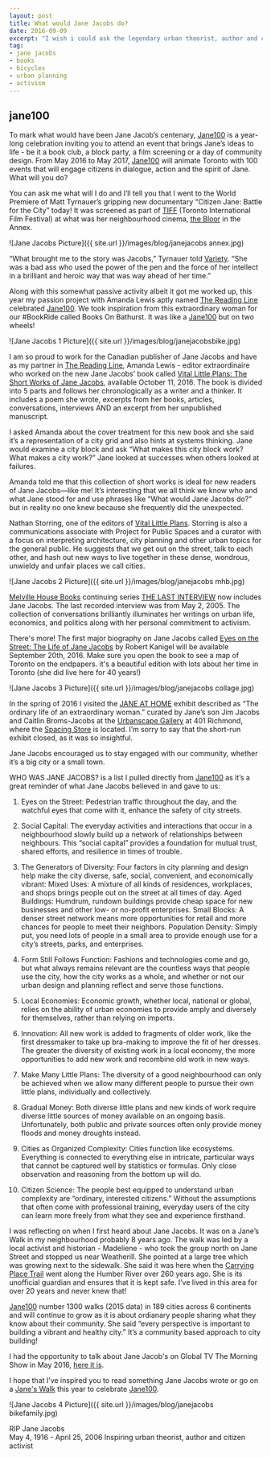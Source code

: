 ```yaml
---
layout: post
title: What would Jane Jacobs do?
date: 2016-09-09  
excerpt: "I wish i could ask the legendary urban theorist, author and citizen activist."
tag:
- jane jacobs
- books
- bicycles
- urban planning
- activism
---
```


## jane100

To mark what would have been Jane Jacob’s centenary, [Jane100](http://www.jane100.com/) is a year-long celebration inviting you to attend an event that brings Jane’s ideas to life - be it a book club, a block party, a film screening or a day of community design.  From May 2016 to May 2017, [Jane100](http://www.jane100.com/) will animate Toronto with 100 events that will engage citizens in dialogue, action and the spirit of Jane.  What will you do?

You can ask me what will I do and I’ll tell you that I went to the World Premiere of Matt Tyrnauer’s gripping new documentary “Citizen Jane: Battle for the City” today! It was screened as part of [TIFF](http://www.tiff.net/) (Toronto International Film Festival) at what was her neighbourhood cinema, [the Bloor](http://www.hotdocscinema.ca/) in the Annex.

![Jane Jacobs Picture]({{ site.url }}/images/blog/janejacobs annex.jpg)

“What brought me to the story was Jacobs,” Tyrnauer told [Variety](http://variety.com/2016/film/markets-festivals/citizen-jane-director-on-jane-jacobs-heroism-and-why-robert-moses-is-like-trump-1201855048/). “She was a bad ass who used the power of the pen and the force of her intellect in a brilliant and heroic way that was way ahead of her time.”

Along with this somewhat passive activity albeit it got me worked up, this year my passion project with Amanda Lewis aptly named [The Reading Line](https://thereadingline.ca/) celebrated [Jane100](http://www.jane100.com/). We took inspiration from this extraordinary woman for our #BookRide called Books On Bathurst. It was like a [Jane100](http://www.jane100.com/) but on two wheels!

![Jane Jacobs 1 Picture]({{ site.url }}/images/blog/janejacobsbike.jpg)

I am so proud to work for the Canadian publisher of Jane Jacobs and have as my partner in [The Reading Line](https://thereadingline.ca/), Amanda Lewis - editor extraordinaire  who worked on the new Jane Jacobs’ book called [Vital Little Plans: The Short Works of Jane Jacobs](http://penguinrandomhouse.ca/books/546445/vital-little-plans#9780345812025), available October 11, 2016.  The book is divided into 5 parts and follows her chronologically as a writer and a thinker.  It includes a poem she wrote, excerpts from her books, articles, conversations, interviews AND an excerpt from her unpublished manuscript.

I asked Amanda about the cover treatment for this new book and she said it’s a representation of a city grid and also hints at systems thinking. Jane would examine a city block and ask “What makes this city block work? What makes a city work?” Jane looked at successes when others looked at failures.

Amanda told me that this collection of short works is ideal for new readers of Jane Jacobs—like me! It’s interesting that we all think we know who and what Jane stood for and use phrases like “What would Jane Jacobs do?” but in reality no one knew because she frequently did the unexpected.

Nathan Storring, one of the editors of [Vital Little Plans](https://www.chapters.indigo.ca/en-ca/books/vital-little-plans-the-short/9780345812001-item.html).  Storring is also a communications associate with Project for Public Spaces and a curator with a focus on interpreting architecture, city planning and other urban topics for the general public.  He suggests that we get out on the street, talk to each other, and hash out new ways to live together in these dense, wondrous, unwieldy and unfair places we call cities.

![Jane Jacobs 2 Picture]({{ site.url }}/images/blog/janejacobs mhb.jpg)

[Melville House Books](http://www.mhpbooks.com/) continuing series [THE LAST INTERVIEW](http://www.mhpbooks.com/books/jane-jacobs-the-last-interview/) now includes Jane Jacobs.  The last recorded interview was from May 2, 2005.  The collection of conversations brilliantly illuminates her writings on urban life, economics, and politics along with her personal commitment to activism.

There's more! The first major biography on Jane Jacobs called [Eyes on the Street: The Life of Jane Jacobs](https://www.chapters.indigo.ca/en-ca/books/eyes-on-the-street-the/9780307961907-item.html) by Robert Kanigel will be available September 20th, 2016. Make sure you open the book to see a map of Toronto on the endpapers. it's a beautiful edition with lots about her time in Toronto (she did live here for 40 years!)

![Jane Jacobs 3 Picture]({{ site.url }}/images/blog/janejacobs collage.jpg)

In the spring of 2016 I visited the [JANE AT HOME](http://www.urbanspacegallery.ca/exhibits/jane-home) exhibit described as “The ordinary life of an extraordinary woman.” curated by Jane’s son Jim Jacobs and Caitlin Broms-Jacobs at the [Urbanscape Gallery](http://www.urbanspacegallery.ca/) at 401 Richmond, where the [Spacing Store](https://spacingstore.ca/) is located. I’m sorry to say that the short-run exhibit closed, as it was so insightful.

Jane Jacobs encouraged us to stay engaged with our community, whether it’s a big city or a small town.

WHO WAS JANE JACOBS? is a list I pulled directly from [Jane100](http://www.jane100.com/) as it’s a great reminder of what Jane Jacobs believed in and gave to us:

1.	Eyes on the Street: Pedestrian traffic throughout the day, and the watchful eyes that come with it, enhance the safety of city streets.

2.	Social Capital: The everyday activities and interactions that occur in a neighbourhood slowly build up a network of relationships between neighbours. This “social capital” provides a foundation for mutual trust, shared efforts, and resilience in times of trouble.

3.	The Generators of Diversity: Four factors in city planning and design help make the city diverse, safe, social, convenient, and economically vibrant:
Mixed Uses: A mixture of all kinds of residences, workplaces, and shops brings people out on the street at all times of day.
Aged Buildings: Humdrum, rundown buildings provide cheap space for new businesses and other low- or no-profit enterprises.
Small Blocks: A denser street network means more opportunities for retail and more chances for people to meet their neighbors.
Population Density: Simply put, you need lots of people in a small area to provide enough use for a city’s streets, parks, and enterprises.

4.	Form Still Follows Function: Fashions and technologies come and go, but what always remains relevant are the countless ways that people use the city, how the city works as a whole, and whether or not our urban design and planning reflect and serve those functions.

5.	Local Economies: Economic growth, whether local, national or global, relies on the ability of urban economies to provide amply and diversely for themselves, rather than relying on imports.

6.	Innovation: All new work is added to fragments of older work, like the first dressmaker to take up bra-making to improve the fit of her dresses. The greater the diversity of existing work in a local economy, the more opportunities to add new work and recombine old work in new ways.

7.	Make Many Little Plans: The diversity of a good neighbourhood can only be achieved when we allow many different people to pursue their own little plans, individually and collectively.

8.	Gradual Money: Both diverse little plans and new kinds of work require diverse little sources of money available on an ongoing basis. Unfortunately, both public and private sources often only provide money floods and money droughts instead.

9.	Cities as Organized Complexity: Cities function like ecosystems. Everything is connected to everything else in intricate, particular ways that cannot be captured well by statistics or formulas. Only close observation and reasoning from the bottom up will do.

10.	Citizen Science: The people best equipped to understand urban complexity are “ordinary, interested citizens.” Without the assumptions that often come with professional training, everyday users of the city can learn more freely from what they see and experience firsthand.

I was reflecting on when I first heard about Jane Jacobs. It was on a Jane’s Walk in my neighbourhood probably 8 years ago.  The walk was led by a local activist and historian - Madeliene  - who took the group north on Jane Street and stopped us near Weatherill. She pointed at a large tree which was growing next to the sidewalk. She said it was here when the [Carrying Place Trail](http://torontoplaques.com/Pages/Toronto_Carrying_Place.html) went along the Humber River over 260 years ago.  She is its unofficial guardian and ensures that it is kept safe.  I’ve lived in this area for over 20 years and never knew that!

[Jane100](http://www.jane100.com/) number 1300 walks (2015 data) in 189 cities across 6 continents and will continue to grow as it is about ordianary people sharing what they know about their community. She said “every perspective is important to building a vibrant and healthy city.” It’s a community based approach to city building!

I had the opportunity to talk about Jane Jacob's on Global TV The Morning Show in May 2016, [here it is](http://globalnews.ca/video/2713606/tms-may-book-picks%20).  

I hope that I’ve inspired you to read something Jane Jacobs wrote or go on a [Jane's Walk](http://www.jane100.com/)  this year to celebrate [Jane100](http://www.jane100.com/).

![Jane Jacobs 4 Picture]({{ site.url }}/images/blog/janejacobs bikefamily.jpg)

RIP  Jane Jacobs  
May 4, 1916 - April 25, 2006
Inspiring urban theorist, author and citizen activist
